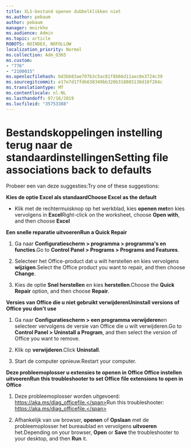 ```yaml
---
title: XLS-bestand openen dubbelklikken niet
ms.author: pebaum
author: pebaum
manager: mnirkhe
ms.audience: Admin
ms.topic: article
ROBOTS: NOINDEX, NOFOLLOW
localization_priority: Normal
ms.collection: Adm_O365
ms.custom:
- "776"
- "2100015"
ms.openlocfilehash: bd3bb83ae707b3c5ac81f8b66d11aec0e3724c39
ms.sourcegitcommit: e17e7d17fdb638349bb320b318085138d18f284c
ms.translationtype: MT
ms.contentlocale: nl-NL
ms.lasthandoff: 07/16/2019
ms.locfileid: "35753388"
---
```

# <a name="setting-file-associations-back-to-defaults"></a><span data-ttu-id="a6cd6-102">Bestandskoppelingen instelling terug naar de standaardinstellingen</span><span class="sxs-lookup"><span data-stu-id="a6cd6-102">Setting file associations back to defaults</span></span>

<span data-ttu-id="a6cd6-103">Probeer een van deze suggesties:</span><span class="sxs-lookup"><span data-stu-id="a6cd6-103">Try one of these suggestions:</span></span>

<span data-ttu-id="a6cd6-104">**Kies de optie Excel als standaard**</span><span class="sxs-lookup"><span data-stu-id="a6cd6-104">**Choose Excel as the default**</span></span>

* <span data-ttu-id="a6cd6-105">Klik met de rechtermuisknop op het werkblad, kies **openen met**en kies vervolgens in **Excel**</span><span class="sxs-lookup"><span data-stu-id="a6cd6-105">Right-click on the worksheet, choose **Open with**, and then choose **Excel**</span></span>

<span data-ttu-id="a6cd6-106">**Een snelle reparatie uitvoeren**</span><span class="sxs-lookup"><span data-stu-id="a6cd6-106">**Run a Quick Repair**</span></span>

1. <span data-ttu-id="a6cd6-107">Ga naar **Configuratiescherm > programma > programma's en functies**.</span><span class="sxs-lookup"><span data-stu-id="a6cd6-107">Go to **Control Panel > Programs > Programs and Features**.</span></span>

2. <span data-ttu-id="a6cd6-108">Selecteer het Office-product dat u wilt herstellen en kies vervolgens **wijzigen**.</span><span class="sxs-lookup"><span data-stu-id="a6cd6-108">Select the Office product you want to repair, and then choose **Change**.</span></span>

3. <span data-ttu-id="a6cd6-109">Kies de optie **Snel herstellen** en kies **herstellen**.</span><span class="sxs-lookup"><span data-stu-id="a6cd6-109">Choose the **Quick Repair** option, and then choose **Repair**.</span></span>

<span data-ttu-id="a6cd6-110">**Versies van Office die u niet gebruikt verwijderen**</span><span class="sxs-lookup"><span data-stu-id="a6cd6-110">**Uninstall versions of Office you don't use**</span></span>

1. <span data-ttu-id="a6cd6-111">Ga naar **Configuratiescherm > een programma verwijderen**en selecteer vervolgens de versie van Office die u wilt verwijderen.</span><span class="sxs-lookup"><span data-stu-id="a6cd6-111">Go to **Control Panel > Uninstall a Program**, and then select the version of Office you want to remove.</span></span>

2. <span data-ttu-id="a6cd6-112">Klik op **verwijderen**.</span><span class="sxs-lookup"><span data-stu-id="a6cd6-112">Click **Uninstall**.</span></span>

3. <span data-ttu-id="a6cd6-113">Start de computer opnieuw.</span><span class="sxs-lookup"><span data-stu-id="a6cd6-113">Restart your computer.</span></span>

<span data-ttu-id="a6cd6-114">**Deze probleemoplosser u extensies te openen in Office Office instellen uitvoeren**</span><span class="sxs-lookup"><span data-stu-id="a6cd6-114">**Run this troubleshooter to set Office file extensions to open in Office**</span></span>

1. <span data-ttu-id="a6cd6-115">Deze probleemoplosser worden uitgevoerd: https://aka.ms/diag_officefile.</span><span class="sxs-lookup"><span data-stu-id="a6cd6-115">Run this troubleshooter: https://aka.ms/diag_officefile.</span></span>

2. <span data-ttu-id="a6cd6-116">Afhankelijk van uw browser, **openen** of **Opslaan** met de probleemoplosser het bureaublad en vervolgens **uitvoeren** het.</span><span class="sxs-lookup"><span data-stu-id="a6cd6-116">Depending on your browser, **Open** or **Save** the troubleshooter to your desktop, and then **Run** it.</span></span>
